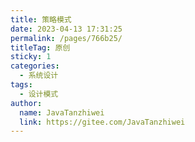 ```yaml
---
title: 策略模式
date: 2023-04-13 17:31:25
permalink: /pages/766b25/
titleTag: 原创
sticky: 1
categories:
  - 系统设计
tags:
  - 设计模式
author: 
  name: JavaTanzhiwei
  link: https://gitee.com/JavaTanzhiwei
---
```

